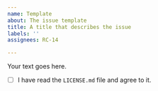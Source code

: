 ```yaml
---
name: Template
about: The issue template
title: A title that describes the issue
labels: ''
assignees: RC-14

---
```


Your text goes here.

- [ ] I have read the `LICENSE.md` file and agree to it.
